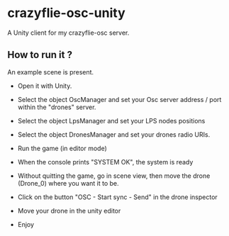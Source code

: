 # crazyflie-osc-unity

A Unity client for my crazyflie-osc server.

## How to run it ?

An example scene is present.

* Open it with Unity.

* Select the object OscManager and set your Osc server address / port within the "drones" server.

* Select the object LpsManager and set your LPS nodes positions

* Select the object DronesManager and set your drones radio URIs.

* Run the game (in editor mode)

* When the console prints "SYSTEM OK", the system is ready

* Without quitting the game, go in scene view, then move the drone (Drone_0) where you want it to be.

* Click on the button "OSC - Start sync - Send" in the drone inspector

* Move your drone in the unity editor

* Enjoy
